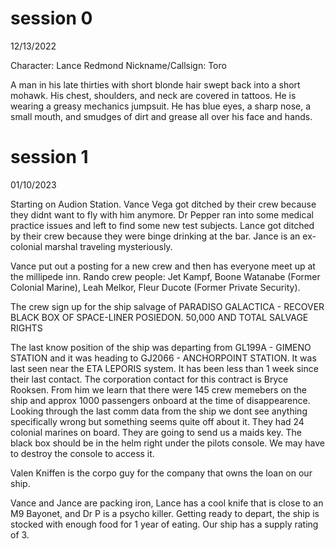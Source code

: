 # session 0
12/13/2022

Character: Lance Redmond
Nickname/Callsign: Toro

A man in his late thirties with short blonde hair swept back into a short mohawk. His chest, shoulders, and neck are covered in tattoos. He is wearing a greasy mechanics jumpsuit. He has blue eyes, a sharp nose, a small mouth, and smudges of dirt and grease all over his face and hands.

# session 1
01/10/2023

Starting on Audion Station. Vance Vega got ditched by their crew because they didnt want to fly with him anymore.
Dr Pepper ran into some medical practice issues and left to find some new test subjects. Lance got ditched by their
crew because they were binge drinking at the bar. Jance is an ex-colonial marshal traveling mysteriously.

Vance put out a posting for a new crew and then has everyone meet up at the millipede inn.
Rando crew people: Jet Kampf, Boone Watanabe (Former Colonial Marine), Leah Melkor, Fleur Ducote (Former Private Security).

The crew sign up for the ship salvage of PARADISO GALACTICA - RECOVER BLACK BOX OF SPACE-LINER POSIEDON. 50,000 AND TOTAL SALVAGE RIGHTS

The last know position of the ship was departing from GL199A - GIMENO STATION and it was heading to GJ2066 - ANCHORPOINT STATION. It was last seen near the ETA LEPORIS system. It has been less than 1 week since their last contact.
The corporation contact for this contract is Bryce Rooksen. From him we learn that there were 145 crew memebers on the ship and approx 1000 passengers onboard at the time of disappearence.
Looking through the last comm data from the ship we dont see anything specifically wrong but something seems quite off about it.
They had 24 colonial marines on board. They are going to send us a maids key. The black box should be in the helm right under the pilots console. We may have to destroy the console to access it.

Valen Kniffen is the corpo guy for the company that owns the loan on our ship.

Vance and Jance are packing iron, Lance has a cool knife that is close to an M9 Bayonet, and Dr P is a psycho killer.
Getting ready to depart, the ship is stocked with enough food for 1 year of eating. Our ship has a supply rating of 3.

